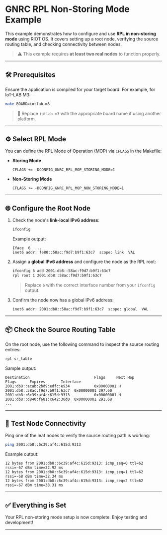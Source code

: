 # GNRC RPL Non-Storing Mode Example

This example demonstrates how to configure and use **RPL in non-storing mode** using RIOT OS. It covers setting up a root node, verifying the source routing table, and checking connectivity between nodes.

> ⚠️ This example requires **at least two real nodes** to function properly.

---

## 🛠️ Prerequisites

Ensure the application is compiled for your target board. For example, for IoT-LAB M3:

```sh
make BOARD=iotlab-m3
```

> 🔧 Replace `iotlab-m3` with the appropriate board name if using another platform.

---

## ⚙️ Select RPL Mode

You can define the RPL Mode of Operation (MOP) via `CFLAGS` in the Makefile:

- **Storing Mode**
  ```make
  CFLAGS += -DCONFIG_GNRC_RPL_MOP_STORING_MODE=1
  ```

- **Non-Storing Mode**
  ```make
  CFLAGS += -DCONFIG_GNRC_RPL_MOP_NON_STORING_MODE=1
  ```

---

## 🌐 Configure the Root Node

1. Check the node's **link-local IPv6 address**:

   ```sh
   ifconfig
   ```

   Example output:

   ```
   Iface  6  ...
   inet6 addr: fe80::58ac:f9d7:b9f1:63c7  scope: link  VAL
   ```

2. Assign a **global IPv6 address** and configure the node as the RPL root:

   ```sh
   ifconfig 6 add 2001:db8::58ac:f9d7:b9f1:63c7
   rpl root 1 2001:db8::58ac:f9d7:b9f1:63c7
   ```

   > Replace `6` with the correct interface number from your `ifconfig` output.

3. Confirm the node now has a global IPv6 address:

   ```
   inet6 addr: 2001:db8::58ac:f9d7:b9f1:63c7  scope: global  VAL
   ```

---

## 📦 Check the Source Routing Table

On the root node, use the following command to inspect the source routing entries:

```sh
rpl sr_table
```

Sample output:

```
Destination                             Flags     Next Hop                               Flags      Expires       Interface
2001:db8::acab:2bd9:edfc:e934           0x00000001 H      2001:db8::58ac:f9d7:b9f1:63c7  0x00000001 297.60
2001:db8::6c39:af4c:615d:9313           0x00000001 H      2001:db8::d840:f681:c642:30d0  0x00000001 291.68
...
```

---

## 📡 Test Node Connectivity

Ping one of the leaf nodes to verify the source routing path is working:

```sh
ping 2001:db8::6c39:af4c:615d:9313
```

Example output:

```
12 bytes from 2001:db8::6c39:af4c:615d:9313: icmp_seq=0 ttl=62 rssi=-67 dBm time=32.92 ms
12 bytes from 2001:db8::6c39:af4c:615d:9313: icmp_seq=1 ttl=62 rssi=-68 dBm time=32.34 ms
12 bytes from 2001:db8::6c39:af4c:615d:9313: icmp_seq=2 ttl=62 rssi=-67 dBm time=38.31 ms
```

---

## ✅ Everything is Set

Your RPL non-storing mode setup is now complete. Enjoy testing and development!

---
